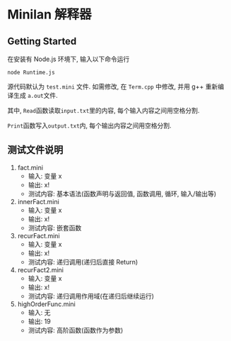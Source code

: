 # Minilan 解释器

## Getting Started

在安装有 Node.js 环境下, 输入以下命令运行
```shell
node Runtime.js
```

源代码默认为 `test.mini` 文件. 如需修改, 在 `Term.cpp` 中修改, 并用 g++ 重新编译生成 `a.out`文件.

其中, `Read`函数读取`input.txt`里的内容, 每个输入内容之间用空格分割. 

`Print`函数写入`output.txt`内, 每个输出内容之间用空格分割.

## 测试文件说明

1. fact.mini
    *  输入: 变量 x
    *  输出: x!
    *  测试内容: 基本语法(函数声明与返回值, 函数调用, 循环, 输入/输出等)
2. innerFact.mini
    *  输入: 变量 x
    *  输出: x!
    *  测试内容: 嵌套函数
3. recurFact.mini
    *  输入: 变量 x
    *  输出: x!
    *  测试内容: 递归调用(递归后直接 Return)
4. recurFact2.mini
    *  输入: 变量 x
    *  输出: x!
    *  测试内容: 递归调用作用域(在递归后继续运行)
5. highOrderFunc.mini
    *  输入: 无
    *  输出: 19
    *  测试内容: 高阶函数(函数作为参数)